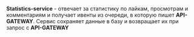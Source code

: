 **Statistics-service** - отвечает за статистику по лайкам, просмотрам и комментариям и получает ивенты из очереди, в которую пишет **API-GATEWAY**. Сервис сохраняет данные в базу и возвращает их при запрос с **API-GATEWAY** 